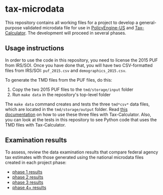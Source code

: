 # tax-microdata

This repository contains all working files for a project to develop a
general-purpose validated microdata file for use in
[PolicyEngine-US](https://github.com/PolicyEngine/policyengine-us) and
[Tax-Calculator](https://github.com/PSLmodels/Tax-Calculator).  The
development will proceed in several phases.

## Usage instructions

In order to use the code in this repository, you need to license the
2015 PUF from IRS/SOI.  Once you have done that, you will have two
CSV-formatted files from IRS/SOI: `puf_2015.csv` and
`demographics_2015.csv`.

To generate the TMD files from the PUF files, do this:

1. Copy the two 2015 PUF files to the `tmd/storage/input` folder
2. Run `make data` in the repository's top-level folder

The `make data` command creates and tests the three `tmd*csv*` data
files, which are located in the `tmd/storage/output` folder.  Read
[this
documentation](https://taxcalc.pslmodels.org/usage/data.html#irs-public-use-data-tmd-csv)
on how to use these three files with Tax-Calculator.  Also, you can
look at the tests in this repository to see Python code that uses the
TMD files with Tax-Calculator.

## Examination results

To assess, review the data examination results that compare federal
agency tax estimates with those generated using the national microdata
files created in each project phase:
* [phase 1 results](./tmd/examination/results1.md)
* [phase 2 results](./tmd/examination/results2.md)
* [phase 3 results](./tmd/examination/results3.md)
* [phase 4+ results](./tmd/examination/results4.md)
